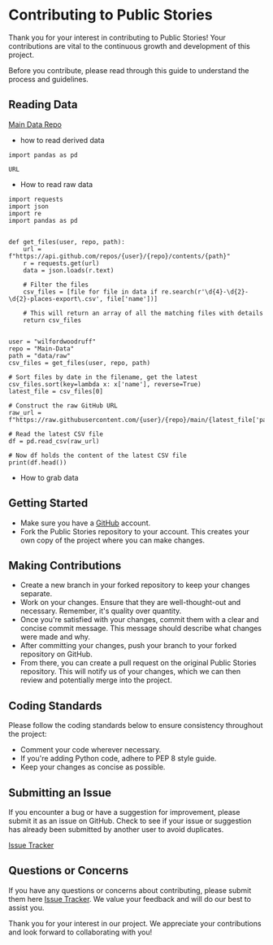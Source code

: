 # Contributing to Public Stories

Thank you for your interest in contributing to Public Stories! Your contributions are vital to the continuous growth and development of this project.

Before you contribute, please read through this guide to understand the process and guidelines.

## Reading Data
[Main Data Repo](https://github.com/wilfordwoodruff/Main-Data)
- how to read derived data
```{python}
import pandas as pd

URL 
```

- How to read raw data
```{python}
import requests
import json
import re
import pandas as pd


def get_files(user, repo, path):
    url = f"https://api.github.com/repos/{user}/{repo}/contents/{path}"
    r = requests.get(url)
    data = json.loads(r.text)

    # Filter the files
    csv_files = [file for file in data if re.search(r'\d{4}-\d{2}-\d{2}-places-export\.csv', file['name'])]

    # This will return an array of all the matching files with details
    return csv_files


user = "wilfordwoodruff"
repo = "Main-Data"
path = "data/raw"
csv_files = get_files(user, repo, path)

# Sort files by date in the filename, get the latest
csv_files.sort(key=lambda x: x['name'], reverse=True)
latest_file = csv_files[0]

# Construct the raw GitHub URL
raw_url = f"https://raw.githubusercontent.com/{user}/{repo}/main/{latest_file['path']}"

# Read the latest CSV file
df = pd.read_csv(raw_url)

# Now df holds the content of the latest CSV file
print(df.head())
```
- How to grab data

## Getting Started

- Make sure you have a [GitHub](https://github.com) account.
- Fork the Public Stories repository to your account. This creates your own copy of the project where you can make changes.

## Making Contributions

- Create a new branch in your forked repository to keep your changes separate.
- Work on your changes. Ensure that they are well-thought-out and necessary. Remember, it's quality over quantity.
- Once you're satisfied with your changes, commit them with a clear and concise commit message. This message should describe what changes were made and why.
- After committing your changes, push your branch to your forked repository on GitHub.
- From there, you can create a pull request on the original Public Stories repository. This will notify us of your changes, which we can then review and potentially merge into the project.

## Coding Standards

Please follow the coding standards below to ensure consistency throughout the project:

- Comment your code wherever necessary.
- If you're adding Python code, adhere to PEP 8 style guide.
- Keep your changes as concise as possible.

## Submitting an Issue

If you encounter a bug or have a suggestion for improvement, please submit it as an issue on GitHub. Check to see if your issue or suggestion has already been submitted by another user to avoid duplicates.

[Issue Tracker](https://github.com/wilfordwoodruff/Public_Stories//issues)

## Questions or Concerns

If you have any questions or concerns about contributing, please submit them here [Issue Tracker](https://github.com/wilfordwoodruff/Public_Stories//issues). We value your feedback and will do our best to assist you.

Thank you for your interest in our project. We appreciate your contributions and look forward to collaborating with you!

